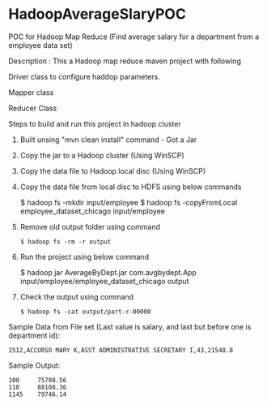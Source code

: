 # HadoopAverageSlaryPOC
POC for Hadoop Map Reduce (Find average salary for a department from a employee data set)

Description : This a Hadoop map reduce maven project with following

  Driver class to configure haddop parameters.
  
  Mapper class
  
  Reducer Class

Steps to build and run this project in hadoop cluster 

1. Built unsing "mvn clean install" command - Got a Jar

2. Copy the jar to a Hadoop cluster (Using WinSCP)

3. Copy the data file to Hadoop local disc (Using WinSCP)

4. Copy the data file from local disc to HDFS using below commands

      $ hadoop fs -mkdir input/employee
      $ hadoop fs -copyFromLocal employee_dataset_chicago input/employee
      
 5. Remove old output folder using command
 		
 		$ hadoop fs -rm -r output
 		
 6. Run the project using below command
 
      $ hadoop jar AverageByDept.jar com.avgbydept.App input/employee/employee_dataset_chicago output
      
 7. Check the output using command
 
 		$ hadoop fs -cat output/part-r-00000
 	
 
 Sample Data from File set (Last value is salary, and last but before one is department id):
 
 	1512,ACCURSO MARY K,ASST ADMINISTRATIVE SECRETARY I,43,21548.8
 
 Sample Output:
 
    100     75708.56    
    110     88108.36    
    1145    79746.14
    
